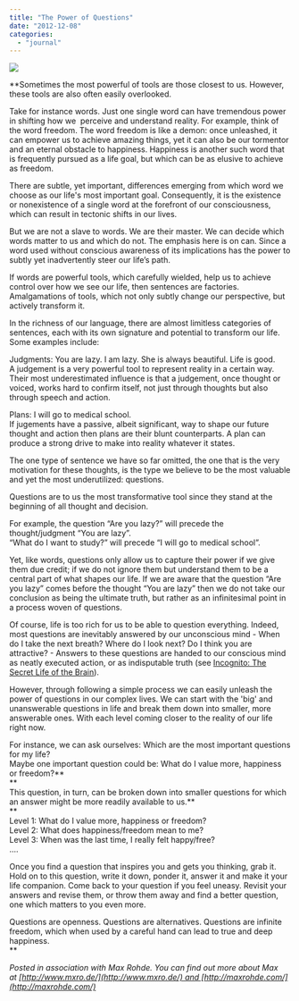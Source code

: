 ```yaml
---
title: "The Power of Questions"
date: "2012-12-08"
categories: 
  - "journal"
---
```


[![](https://shalveena.files.wordpress.com/2012/12/3f8d7-dscf2143.jpg?w=300)](https://shalveena.files.wordpress.com/2012/12/3f8d7-dscf2143.jpg)

  
  
**Sometimes the most powerful of tools are those closest to us. However, these tools are also often easily overlooked.  
  
Take for instance words. Just one single word can have tremendous power in shifting how we  perceive and understand reality. For example, think of the word freedom. The word freedom is like a demon: once unleashed, it can empower us to achieve amazing things, yet it can also be our tormentor and an eternal obstacle to happiness. Happiness is another such word that is frequently pursued as a life goal, but which can be as elusive to achieve as freedom.  
  
There are subtle, yet important, differences emerging from which word we choose as our life's most important goal. Consequently, it is the existence or nonexistence of a single word at the forefront of our consciousness, which can result in tectonic shifts in our lives.  
  
But we are not a slave to words. We are their master. We can decide which words matter to us and which do not. The emphasis here is on can. Since a word used without conscious awareness of its implications has the power to subtly yet inadvertently steer our life’s path.  
  
If words are powerful tools, which carefully wielded, help us to achieve control over how we see our life, then sentences are factories. Amalgamations of tools, which not only subtly change our perspective, but actively transform it.  
  
In the richness of our language, there are almost limitless categories of sentences, each with its own signature and potential to transform our life. Some examples include:  
  
Judgments: You are lazy. I am lazy. She is always beautiful. Life is good.  
A judgement is a very powerful tool to represent reality in a certain way. Their most underestimated influence is that a judgement, once thought or voiced, works hard to confirm itself, not just through thoughts but also through speech and action.  
  
Plans: I will go to medical school.  
If jugements have a passive, albeit significant, way to shape our future thought and action then plans are their blunt counterparts. A plan can produce a strong drive to make into reality whatever it states.  
  
The one type of sentence we have so far omitted, the one that is the very motivation for these thoughts, is the type we believe to be the most valuable and yet the most underutilized: questions.  
  
Questions are to us the most transformative tool since they stand at the beginning of all thought and decision.  
  
For example, the question “Are you lazy?” will precede the thought/judgment “You are lazy”.  
“What do I want to study?” will precede “I will go to medical school”.  
  
Yet, like words, questions only allow us to capture their power if we give them due credit; if we do not ignore them but understand them to be a central part of what shapes our life. If we are aware that the question “Are you lazy” comes before the thought “You are lazy” then we do not take our conclusion as being the ultimate truth, but rather as an infinitesimal point in a process woven of questions.  
  
Of course, life is too rich for us to be able to question everything. Indeed, most questions are inevitably answered by our unconscious mind - When do I take the next breath? Where do I look next? Do I think you are attractive? - Answers to these questions are handed to our conscious mind as neatly executed action, or as indisputable truth (see [Incognito: The Secret Life of the Brain](http://www.amazon.com/Incognito-Secret-Lives-David-Eagleman/dp/0307389928)).  
  
However, through following a simple process we can easily unleash the power of questions in our complex lives. We can start with the 'big' and unanswerable questions in life and break them down into smaller, more answerable ones. With each level coming closer to the reality of our life right now.  
  
For instance, we can ask ourselves: Which are the most important questions for my life?  
Maybe one important question could be: What do I value more, happiness or freedom?**   
**  
This question, in turn, can be broken down into smaller questions for which an answer might be more readily available to us.**  
**  
Level 1: What do I value more, happiness or freedom?  
Level 2: What does happiness/freedom mean to me?  
Level 3: When was the last time, I really felt happy/free?  
....  
  
Once you find a question that inspires you and gets you thinking, grab it. Hold on to this question, write it down, ponder it, answer it and make it your life companion. Come back to your question if you feel uneasy. Revisit your answers and revise them, or throw them away and find a better question, one which matters to you even more.  
  
Questions are openness. Questions are alternatives. Questions are infinite freedom, which when used by a careful hand can lead to true and deep happiness.  
**  
  
_Posted in association with Max Rohde. You can find out more about Max at [http://www.mxro.de/](http://www.mxro.de/) and [http://maxrohde.com/](http://maxrohde.com/)_
